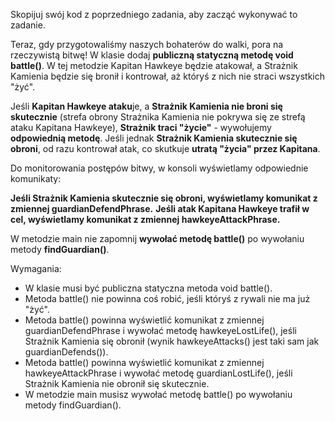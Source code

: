 Skopijuj swój kod z poprzedniego zadania, aby zacząć wykonywać to zadanie.

Teraz, gdy przygotowaliśmy naszych bohaterów do walki, pora na rzeczywistą bitwę!
W klasie dodaj **publiczną statyczną metodę void battle()**. W tej metodzie Kapitan Hawkeye będzie atakował,
a Strażnik Kamienia będzie się bronił i kontrował, aż któryś z nich nie straci wszystkich "żyć".

Jeśli **Kapitan Hawkeye ataku**je, a **Strażnik Kamienia nie broni się skutecznie**
(strefa obrony Strażnika Kamienia nie pokrywa się ze strefą ataku Kapitana Hawkeye),
**Strażnik traci "życie"** - wywołujemy **odpowiednią metodę**.
Jeśli jednak **Strażnik Kamienia skutecznie się obroni**, od razu kontrował atak,
co skutkuje **utratą "życia" przez Kapitana**.

Do monitorowania postępów bitwy, w konsoli wyświetlamy odpowiednie komunikaty:

**Jeśli Strażnik Kamienia skutecznie się obroni, wyświetlamy komunikat z zmiennej guardianDefendPhrase.**
**Jeśli atak Kapitana Hawkeye trafił w cel, wyświetlamy komunikat z zmiennej hawkeyeAttackPhrase.**

W metodzie main nie zapomnij **wywołać metodę battle()** po wywołaniu metody **findGuardian()**.

Wymagania:

- W klasie musi być publiczna statyczna metoda void battle().
- Metoda battle() nie powinna coś robić, jeśli któryś z rywali nie ma już "żyć".
- Metoda battle() powinna wyświetlić komunikat z zmiennej guardianDefendPhrase i wywołać metodę hawkeyeLostLife(),
  jeśli Strażnik Kamienia się obronił (wynik hawkeyeAttacks() jest taki sam jak guardianDefends()).
- Metoda battle() powinna wyświetlić komunikat z zmiennej hawkeyeAttackPhrase i wywołać metodę guardianLostLife(),
  jeśli Strażnik Kamienia nie obronił się skutecznie.
- W metodzie main musisz wywołać metodę battle() po wywołaniu metody findGuardian().